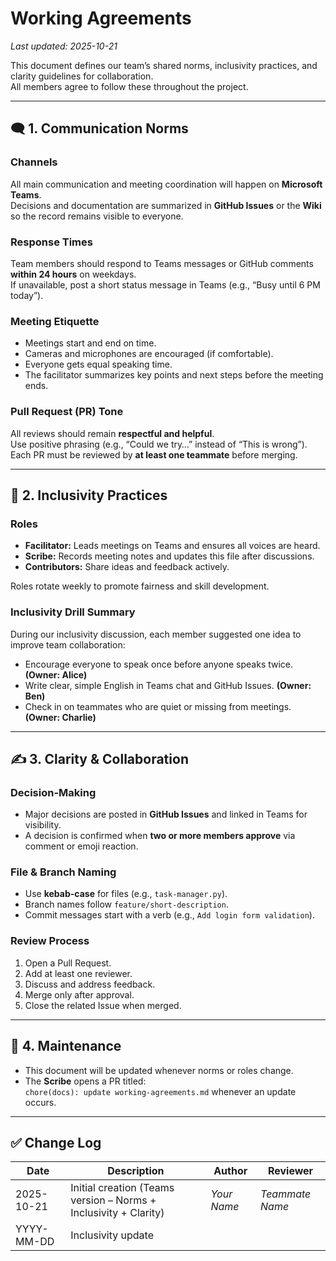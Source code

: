 # Working Agreements

_Last updated: 2025-10-21_

This document defines our team’s shared norms, inclusivity practices, and clarity guidelines for collaboration.  
All members agree to follow these throughout the project.

---

## 🗨️ 1. Communication Norms

### Channels
All main communication and meeting coordination will happen on **Microsoft Teams**.  
Decisions and documentation are summarized in **GitHub Issues** or the **Wiki** so the record remains visible to everyone.

### Response Times
Team members should respond to Teams messages or GitHub comments **within 24 hours** on weekdays.  
If unavailable, post a short status message in Teams (e.g., “Busy until 6 PM today”).

### Meeting Etiquette
- Meetings start and end on time.  
- Cameras and microphones are encouraged (if comfortable).  
- Everyone gets equal speaking time.  
- The facilitator summarizes key points and next steps before the meeting ends.

### Pull Request (PR) Tone
All reviews should remain **respectful and helpful**.  
Use positive phrasing (e.g., “Could we try…” instead of “This is wrong”).  
Each PR must be reviewed by **at least one teammate** before merging.

---

## 🌈 2. Inclusivity Practices

### Roles
- **Facilitator:** Leads meetings on Teams and ensures all voices are heard.  
- **Scribe:** Records meeting notes and updates this file after discussions.  
- **Contributors:** Share ideas and feedback actively.

Roles rotate weekly to promote fairness and skill development.

### Inclusivity Drill Summary
During our inclusivity discussion, each member suggested one idea to improve team collaboration:

- Encourage everyone to speak once before anyone speaks twice. **(Owner: Alice)**  
- Write clear, simple English in Teams chat and GitHub Issues. **(Owner: Ben)**  
- Check in on teammates who are quiet or missing from meetings. **(Owner: Charlie)**

---

## ✍️ 3. Clarity & Collaboration

### Decision-Making
- Major decisions are posted in **GitHub Issues** and linked in Teams for visibility.  
- A decision is confirmed when **two or more members approve** via comment or emoji reaction.

### File & Branch Naming
- Use **kebab-case** for files (e.g., `task-manager.py`).  
- Branch names follow `feature/short-description`.  
- Commit messages start with a verb (e.g., `Add login form validation`).

### Review Process
1. Open a Pull Request.  
2. Add at least one reviewer.  
3. Discuss and address feedback.  
4. Merge only after approval.  
5. Close the related Issue when merged.

---

## 🔄 4. Maintenance
- This document will be updated whenever norms or roles change.  
- The **Scribe** opens a PR titled:  
  `chore(docs): update working-agreements.md` whenever an update occurs.

---

## ✅ Change Log

| Date | Description | Author | Reviewer |
|------|--------------|--------|-----------|
| 2025-10-21 | Initial creation (Teams version – Norms + Inclusivity + Clarity) | _Your Name_ | _Teammate Name_ |
| YYYY-MM-DD | Inclusivity update |  |  |
